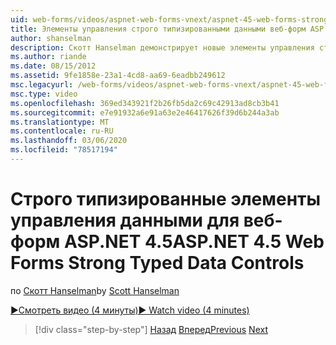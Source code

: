 ```yaml
---
uid: web-forms/videos/aspnet-web-forms-vnext/aspnet-45-web-forms-strong-typed-data-controls
title: Элементы управления строго типизированными данными веб-форм ASP.NET 4,5 | Документация Майкрософт
author: shanselman
description: Скотт Hanselman демонстрирует новые элементы управления строго типизированными данными веб-форм ASP.NET 4,5.
ms.author: riande
ms.date: 08/15/2012
ms.assetid: 9fe1858e-23a1-4cd8-aa69-6eadbb249612
msc.legacyurl: /web-forms/videos/aspnet-web-forms-vnext/aspnet-45-web-forms-strong-typed-data-controls
msc.type: video
ms.openlocfilehash: 369ed343921f2b26fb5da2c69c42913ad8cb3b41
ms.sourcegitcommit: e7e91932a6e91a63e2e46417626f39d6b244a3ab
ms.translationtype: MT
ms.contentlocale: ru-RU
ms.lasthandoff: 03/06/2020
ms.locfileid: "78517194"
---
```

# <a name="aspnet-45-web-forms-strong-typed-data-controls"></a><span data-ttu-id="f27d6-103">Строго типизированные элементы управления данными для веб-форм ASP.NET 4.5</span><span class="sxs-lookup"><span data-stu-id="f27d6-103">ASP.NET 4.5 Web Forms Strong Typed Data Controls</span></span>

<span data-ttu-id="f27d6-104">по [Скотт Hanselman](https://github.com/shanselman)</span><span class="sxs-lookup"><span data-stu-id="f27d6-104">by [Scott Hanselman](https://github.com/shanselman)</span></span>

[<span data-ttu-id="f27d6-105">&#9654;Смотреть видео (4 минуты)</span><span class="sxs-lookup"><span data-stu-id="f27d6-105">&#9654; Watch video (4 minutes)</span></span>](https://channel9.msdn.com/Blogs/ASP-NET-Site-Videos/aspnet-45-web-forms-strong-typed-data-controls)

> [!div class="step-by-step"]
> <span data-ttu-id="f27d6-106">[Назад](aspnet-45-web-forms-model-binding.md)
> [Вперед](aspnet-vnext-videos-bundling-and-minification.md)</span><span class="sxs-lookup"><span data-stu-id="f27d6-106">[Previous](aspnet-45-web-forms-model-binding.md)
[Next](aspnet-vnext-videos-bundling-and-minification.md)</span></span>
